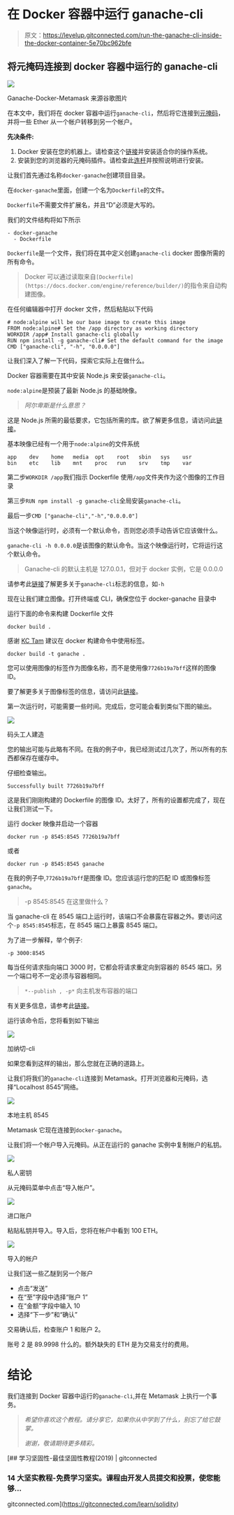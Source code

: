 # 在 Docker 容器中运行 ganache-cli

> 原文：<https://levelup.gitconnected.com/run-the-ganache-cli-inside-the-docker-container-5e70bc962bfe>

## 将元掩码连接到 docker 容器中运行的 ganache-cli

![](img/ae57cc00a15419816f9969f26c9f1704.png)

Ganache-Docker-Metamask 来源谷歌图片

在本文中，我们将在 docker 容器中运行`ganache-cli`，然后将它连接到[元掩码](https://metamask.io/)，并将一些 Ether 从一个帐户转移到另一个帐户。

**先决条件:**

1.  Docker 安装在您的机器上。请检查这个[链接](https://www.docker.com/get-started)并安装适合你的操作系统。
2.  安装到您的浏览器的元掩码插件。请检查此[连杆](https://metamask.io/)并按照说明进行安装。

让我们首先通过名称`docker-ganache`创建项目目录。

在`docker-ganache`里面，创建一个名为`Dockerfile`的文件。

`Dockerfile`不需要文件扩展名，并且“D”必须是大写的。

我们的文件结构将如下所示

```
- docker-ganache
  - Dockerfile
```

`Dockerfile`是一个文件，我们将在其中定义创建`ganache-cli` docker 图像所需的所有命令。

> Docker 可以通过读取来自`[Dockerfile](https://docs.docker.com/engine/reference/builder/)`的指令来自动构建图像。

在任何编辑器中打开 docker 文件，然后粘贴以下代码

```
# node:alpine will be our base image to create this image
FROM node:alpine# Set the /app directory as working directory
WORKDIR /app# Install ganache-cli globally
RUN npm install -g ganache-cli# Set the default command for the image
CMD ["ganache-cli", "-h", "0.0.0.0"]
```

让我们深入了解一下代码，探索它实际上在做什么。

Docker 容器需要在其中安装 Node.js 来安装`ganache-cli`。

`node:alpine`是预装了最新 Node.js 的基础映像。

> *阿尔卑斯是什么意思？*

这是 Node.js 所需的最低要求，它包括所需的库。欲了解更多信息，请访问此[链接](https://derickbailey.com/2017/03/09/selecting-a-node-js-image-for-docker/)。

基本映像已经有一个用于`node:alpine`的文件系统

```
app    dev    home   media  opt    root   sbin   sys    usr
bin    etc    lib    mnt    proc   run    srv    tmp    var
```

第二步`WORKDIR /app`我们指示 Dockerfile 使用`/app`文件夹作为这个图像的工作目录

第三步`RUN npm install -g ganache-cli`全局安装`ganache-cli`。

最后一步`CMD ["ganache-cli","-h","0.0.0.0"]`

当这个映像运行时，必须有一个默认命令，否则您必须手动告诉它应该做什么。

`ganache-cli -h 0.0.0.0`是该图像的默认命令。当这个映像运行时，它将运行这个默认命令。

> Ganache-cli 的默认主机是 127.0.0.1，但对于 docker 实例，它是 0.0.0.0

请参考此[链接](https://hub.docker.com/r/trufflesuite/ganache-cli/)了解更多关于`ganache-cli`标志的信息，如`-h`

现在让我们建立图像。打开终端或 CLI，确保您位于 docker-ganache 目录中

运行下面的命令来构建 Dockerfile 文件

```
docker build .
```

感谢 [KC Tam](https://medium.com/u/32dec75e8ca9?source=post_page-----5e70bc962bfe--------------------------------) 建议在 docker 构建命令中使用标签。

```
docker build -t ganache .
```

您可以使用图像的标签作为图像名称，而不是使用像`7726b19a7bff`这样的图像 ID。

要了解更多关于图像标签的信息，请访问此[链接](https://docs.docker.com/engine/reference/commandline/build/)。

第一次运行时，可能需要一些时间。完成后，您可能会看到类似下图的输出。

![](img/08fc4f669d92911c30114538cfb72e08.png)

码头工人建造

您的输出可能与此略有不同。在我的例子中，我已经测试过几次了，所以所有的东西都保存在缓存中。

仔细检查输出。

```
Successfully built 7726b19a7bff
```

这是我们刚刚构建的 Dockerfile 的图像 ID。太好了，所有的设置都完成了，现在让我们测试一下。

运行 docker 映像并启动一个容器

```
docker run -p 8545:8545 7726b19a7bff
```

或者

```
docker run -p 8545:8545 ganache
```

在我的例子中,`7726b19a7bff`是图像 ID。您应该运行您的匹配 ID 或图像标签`ganache`。

> -p 8545:8545 在这里做什么？

当 ganache-cli 在 8545 端口上运行时，该端口不会暴露在容器之外。要访问这个`-p 8545:8545`标志，在 8545 端口上暴露 8545 端口。

为了进一步解释，举个例子:

```
-p 3000:8545
```

每当任何请求指向端口 3000 时，它都会将请求重定向到容器的 8545 端口。另一个端口号不一定必须与容器相同。

> `*--publish , -p*` 向主机发布容器的端口

有关更多信息，请参考此[链接](https://docs.docker.com/engine/reference/commandline/run/)。

运行该命令后，您将看到如下输出

![](img/d4bae3ab52c926ce28a60b3108b36c45.png)

加纳切-cli

如果您看到这样的输出，那么您就在正确的道路上。

让我们将我们的`ganache-cli`连接到 Metamask。打开浏览器和元掩码，选择“Localhost 8545”网络。

![](img/b8087d5bbfac1da13d945d07b44813df.png)

本地主机 8545

Metamask 它现在连接到`docker-ganache`。

让我们将一个帐户导入元掩码。从正在运行的 ganache 实例中复制帐户的私钥。

![](img/9d9ca76b70839dd56e6644cd4f51bbec.png)

私人密钥

从元掩码菜单中点击“导入帐户”。

![](img/95618f10d6e72e3abb1d483748cfcb15.png)

进口账户

粘贴私钥并导入。导入后，您将在帐户中看到 100 ETH。

![](img/d52d62728e13f4ced05cdd857e8f8694.png)

导入的帐户

让我们送一些乙醚到另一个账户

*   点击“发送”
*   在“至”字段中选择“账户 1”
*   在“金额”字段中输入 10
*   选择“下一步”和“确认”

交易确认后，检查账户 1 和账户 2。

账号 2 是 89.9998 什么的。额外缺失的 ETH 是为交易支付的费用。

# 结论

我们连接到 Docker 容器中运行的`ganache-cli`,并在 Metamask 上执行一个事务。

> *希望你喜欢这个教程。请分享它，如果你从中学到了什么，别忘了给它鼓掌。*
> 
> *谢谢，敬请期待更多精彩。*

[](https://gitconnected.com/learn/solidity) [## 学习坚固性-最佳坚固性教程(2019) | gitconnected

### 14 大坚实教程-免费学习坚实。课程由开发人员提交和投票，使您能够…

gitconnected.com](https://gitconnected.com/learn/solidity)